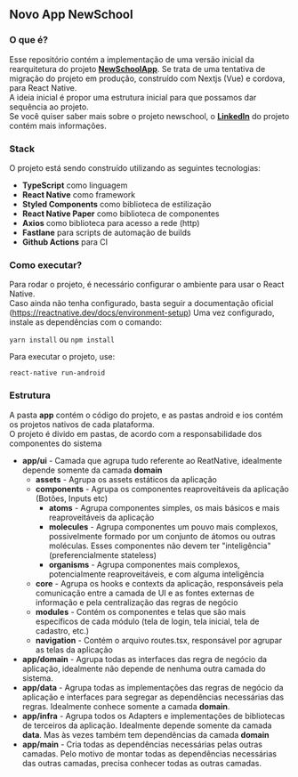 ## Novo App NewSchool

### O que é?

Esse repositório contém a implementação de uma versão inicial da rearquitetura do projeto **[NewSchoolApp](https://github.com/NewSchoolApp/newschool-frontend)**. Se trata de uma tentativa de migração do projeto em produção, construído com Nextjs (Vue) e cordova, para React Native.  
A ideia inicial é propor uma estrutura inicial para que possamos dar sequência ao projeto.  
Se você quiser saber mais sobre o projeto newschool, o **[LinkedIn](https://www.linkedin.com/company/newschoolapp/)** do projeto contém mais informações.

### Stack

O projeto está sendo construído utilizando as seguintes tecnologias:  

- **TypeScript** como linguagem
- **React Native** como framework
- **Styled Components** como biblioteca de estilização
- **React Native Paper** como biblioteca de componentes
- **Axios** como biblioteca para acesso a rede (http)
- **Fastlane** para scripts de automação de builds
- **Github Actions** para CI

### Como executar?

Para rodar o projeto, é necessário configurar o ambiente para usar o React Native.  
Caso ainda não tenha configurado, basta seguir a documentação oficial (https://reactnative.dev/docs/environment-setup)
Uma vez configurado, instale as dependências com o comando:  

```yarn install``` ou  ```npm install``` 

Para executar o projeto, use:

```react-native run-android```

### Estrutura

A pasta **app** contém o código do projeto, e as pastas android e ios contém os projetos nativos de cada plataforma.  
O projeto é divido em pastas, de acordo com a responsabilidade dos componentes do sistema  

- **app/ui** - Camada que agrupa tudo referente ao ReatNative, idealmente depende somente da camada **domain**
  - **assets** - Agrupa os assets estáticos da aplicação
  - **components** - Agrupa os componentes reaproveitáveis da aplicação (Botões, Inputs etc)
    - **atoms** - Agrupa componentes simples, os mais básicos e mais reaproveitáveis da aplicação
    - **molecules** - Agrupa componentes um pouvo mais complexos, possivelmente formado por um conjunto de átomos ou outras moléculas. Esses componentes não devem ter "inteligência" (preferencialmente stateless)
    - **organisms** - Agrupa componentes mais complexos, potencialmente reaproveitáveis, e com alguma inteligência
  - **core** - Agrupa os hooks e contexts da aplicação, responsáveis pela comunicação entre a camada de UI e as fontes externas de informação e pela centralização das regras de negócio
  - **modules** - Contém os componentes e telas que são mais específicos de cada módulo (tela de login, tela inicial, tela de cadastro, etc.)
  - **navigation** - Contém o arquivo routes.tsx, responsável por agrupar as telas da aplicação
- **app/domain** - Agrupa todas as interfaces das regra de negócio da aplicação, idealmente não depende de nenhuma outra camada do sistema.
- **app/data** - Agrupa todas as implementações das regras de negócio da aplicação e interfaces para segregar as dependências necessárias das regras. Idealmente conhece somente a camada **domain**.
- **app/infra** - Agrupa todos os Adapters e implementações de bibliotecas de terceiros da aplicação. Idealmente depende somente da camada **data**. Mas às vezes também tem dependências da camada **domain**
- **app/main** - Cria todas as dependências necessárias pelas outras camadas. Pelo motivo de montar todas as dependências necessárias das outras camadas, precisa conhecer todas as outras camadas.

